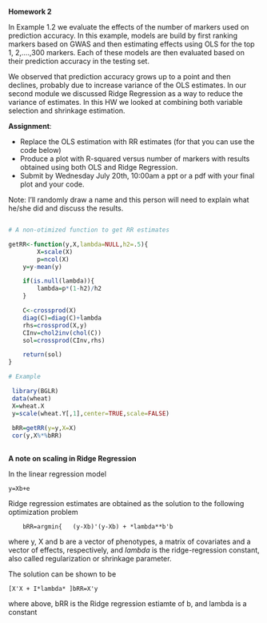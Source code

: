 **Homework 2**

In Example 1.2 we evaluate the effects of the number of markers used on prediction accuracy.  In this example, models are build by 
first ranking markers based on GWAS and then estimating effects using OLS for the top 1, 2,….,300 markers. 
Each of these models are then evaluated based on their prediction accuracy in the testing set. 

We observed that prediction accuracy grows up to a point and then declines, probably due to increase variance of the OLS estimates.
In our second module we discussed Ridge Regression as a way to reduce the variance of estimates. In this HW we looked at combining both variable selection
and shrinkage estimation. 

**Assignment**:

- Replace the OLS estimation with RR estimates (for that you can use the code below)
- Produce a plot with R-squared versus number of markers with results obtained using both OLS and Ridge Regression. 
- Submit by Wednesday July 20th, 10:00am  a ppt or a pdf with your final plot and your code.

Note: I’ll randomly draw a name and this person will need to explain what he/she did and discuss the results.



```R

# A non-otimized function to get RR estimates

getRR<-function(y,X,lambda=NULL,h2=.5){
        X=scale(X)
        p=ncol(X)
	y=y-mean(y)

	if(is.null(lambda)){
		lambda=p*(1-h2)/h2
	}

	C<-crossprod(X)
	diag(C)=diag(C)+lambda
	rhs=crossprod(X,y)
	CInv=chol2inv(chol(C))
	sol=crossprod(CInv,rhs)

	return(sol)
}

# Example

 library(BGLR)
 data(wheat)
 X=wheat.X
 y=scale(wheat.Y[,1],center=TRUE,scale=FALSE) 
 
 bRR=getRR(y=y,X=X)
 cor(y,X%*%bRR)
 
```


**A note on scaling in Ridge Regression**

In the linear regression model

	y=Xb+e

Ridge regression estimates are obtained as the solution to the following optimization problem

        bRR=argmin{   (y-Xb)'(y-Xb) + *lambda**b'b

where y, X and b are a vector of phenotypes, a matrix of covariates and a vector of effects, respectively, and *lambda* is the ridge-regression constant, also called regularization or shrinkage parameter.


The solution can be shown to be


	[X'X + I*lambda* ]bRR=X'y
 
where above, bRR is the Ridge regression estiamte of b, and lambda is a constant
